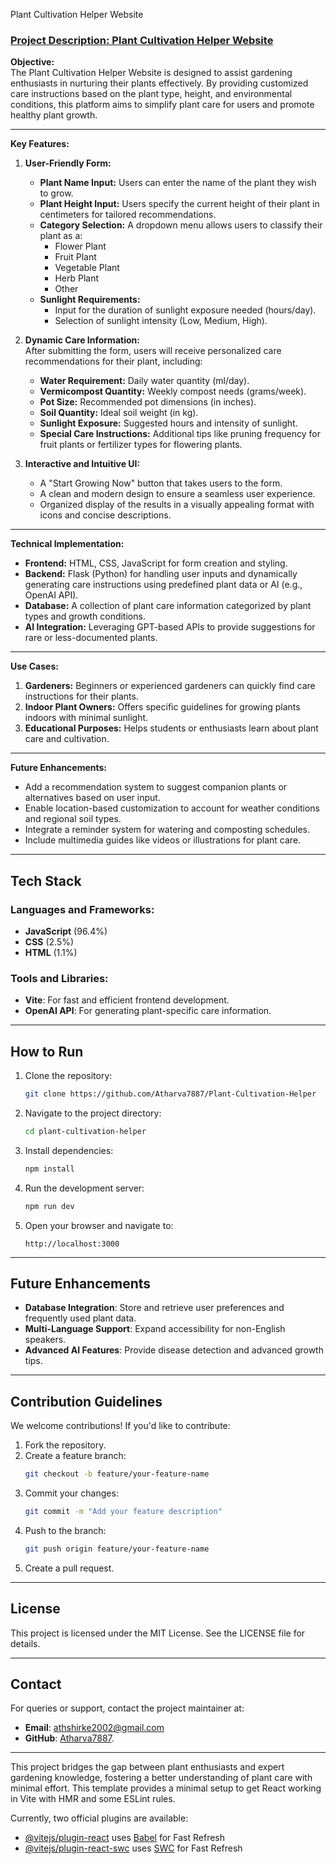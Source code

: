 Plant Cultivation Helper Website

### [Project Description: Plant Cultivation Helper Website](https://planthelper.netlify.app/)  

**Objective:**  
The Plant Cultivation Helper Website is designed to assist gardening enthusiasts in nurturing their plants effectively. By providing customized care instructions based on the plant type, height, and environmental conditions, this platform aims to simplify plant care for users and promote healthy plant growth.

---

**Key Features:**  

1. **User-Friendly Form:**  
   - **Plant Name Input:** Users can enter the name of the plant they wish to grow.  
   - **Plant Height Input:** Users specify the current height of their plant in centimeters for tailored recommendations.  
   - **Category Selection:** A dropdown menu allows users to classify their plant as a:
     - Flower Plant  
     - Fruit Plant  
     - Vegetable Plant  
     - Herb Plant  
     - Other  
   - **Sunlight Requirements:**  
     - Input for the duration of sunlight exposure needed (hours/day).  
     - Selection of sunlight intensity (Low, Medium, High).  

2. **Dynamic Care Information:**  
   After submitting the form, users will receive personalized care recommendations for their plant, including:  
   - **Water Requirement:** Daily water quantity (ml/day).  
   - **Vermicompost Quantity:** Weekly compost needs (grams/week).  
   - **Pot Size:** Recommended pot dimensions (in inches).  
   - **Soil Quantity:** Ideal soil weight (in kg).  
   - **Sunlight Exposure:** Suggested hours and intensity of sunlight.  
   - **Special Care Instructions:** Additional tips like pruning frequency for fruit plants or fertilizer types for flowering plants.  

3. **Interactive and Intuitive UI:**  
   - A "Start Growing Now" button that takes users to the form.  
   - A clean and modern design to ensure a seamless user experience.  
   - Organized display of the results in a visually appealing format with icons and concise descriptions.  

---

**Technical Implementation:**  
- **Frontend:** HTML, CSS, JavaScript for form creation and styling.  
- **Backend:** Flask (Python) for handling user inputs and dynamically generating care instructions using predefined plant data or AI (e.g., OpenAI API).  
- **Database:** A collection of plant care information categorized by plant types and growth conditions.  
- **AI Integration:** Leveraging GPT-based APIs to provide suggestions for rare or less-documented plants.  

---

**Use Cases:**  
1. **Gardeners:** Beginners or experienced gardeners can quickly find care instructions for their plants.  
2. **Indoor Plant Owners:** Offers specific guidelines for growing plants indoors with minimal sunlight.  
3. **Educational Purposes:** Helps students or enthusiasts learn about plant care and cultivation.  

---

**Future Enhancements:**  
- Add a recommendation system to suggest companion plants or alternatives based on user input.  
- Enable location-based customization to account for weather conditions and regional soil types.  
- Integrate a reminder system for watering and composting schedules.  
- Include multimedia guides like videos or illustrations for plant care.  
---

## Tech Stack

### Languages and Frameworks:
- **JavaScript** (96.4%)
- **CSS** (2.5%)
- **HTML** (1.1%)

### Tools and Libraries:
- **Vite**: For fast and efficient frontend development.
- **OpenAI API**: For generating plant-specific care information.

---

## How to Run

1. Clone the repository:
   ```bash
   git clone https://github.com/Atharva7887/Plant-Cultivation-Helper
   ```
2. Navigate to the project directory:
   ```bash
   cd plant-cultivation-helper
   ```
3. Install dependencies:
   ```bash
   npm install
   ```
4. Run the development server:
   ```bash
   npm run dev
   ```
5. Open your browser and navigate to:
   ```
   http://localhost:3000
   ```

---

## Future Enhancements

- **Database Integration**: Store and retrieve user preferences and frequently used plant data.
- **Multi-Language Support**: Expand accessibility for non-English speakers.
- **Advanced AI Features**: Provide disease detection and advanced growth tips.

---

## Contribution Guidelines

We welcome contributions! If you'd like to contribute:

1. Fork the repository.
2. Create a feature branch:
   ```bash
   git checkout -b feature/your-feature-name
   ```
3. Commit your changes:
   ```bash
   git commit -m "Add your feature description"
   ```
4. Push to the branch:
   ```bash
   git push origin feature/your-feature-name
   ```
5. Create a pull request.

---

## License
This project is licensed under the MIT License. See the LICENSE file for details.

---

## Contact
For queries or support, contact the project maintainer at:
- **Email**: athshirke2002@gmail.com
- **GitHub**: [Atharva7887](https://github.com/Atharva7887).



---
This project bridges the gap between plant enthusiasts and expert gardening knowledge, fostering a better understanding of plant care with minimal effort.
This template provides a minimal setup to get React working in Vite with HMR and some ESLint rules.

Currently, two official plugins are available:

- [@vitejs/plugin-react](https://github.com/vitejs/vite-plugin-react/blob/main/packages/plugin-react/README.md) uses [Babel](https://babeljs.io/) for Fast Refresh
- [@vitejs/plugin-react-swc](https://github.com/vitejs/vite-plugin-react-swc) uses [SWC](https://swc.rs/) for Fast Refresh
